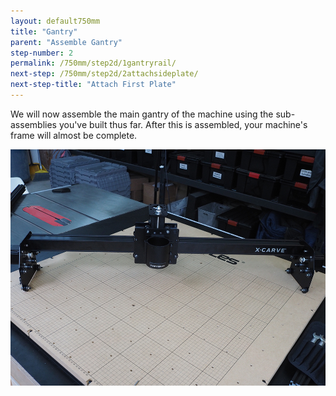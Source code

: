 ```yaml
---
layout: default750mm
title: "Gantry"
parent: "Assemble Gantry"
step-number: 2
permalink: /750mm/step2d/1gantryrail/
next-step: /750mm/step2d/2attachsideplate/
next-step-title: "Attach First Plate"
---
```

We will now assemble the main gantry of the machine using the sub-assemblies you've built thus far. After this is assembled, your machine's frame will almost be complete.

<img src="../../step2/photo/P4210454jpg18.jpg">

